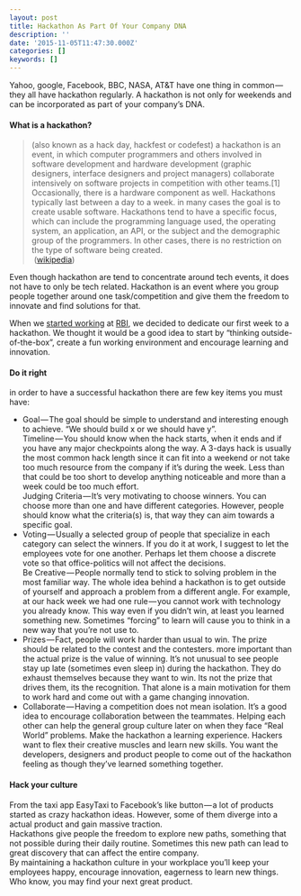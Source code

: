 ```yaml
---
layout: post
title: Hackathon As Part Of Your Company DNA
description: ''
date: '2015-11-05T11:47:30.000Z'
categories: []
keywords: []
---
```


Yahoo, google, Facebook, BBC, NASA, AT&T have one thing in common — they all have hackathon regularly. A hackathon is not only for weekends and can be incorporated as part of your company’s DNA.

#### What is a hackathon?

> (also known as a hack day, hackfest or codefest) a hackathon is an event, in which computer programmers and others involved in software development and hardware development (graphic designers, interface designers and project managers) collaborate intensively on software projects in competition with other teams.\[1\] Occasionally, there is a hardware component as well. Hackathons typically last between a day to a week. in many cases the goal is to create usable software. Hackathons tend to have a specific focus, which can include the programming language used, the operating system, an application, an API, or the subject and the demographic group of the programmers. In other cases, there is no restriction on the type of software being created.   
>  ([wikipedia](https://en.wikipedia.org/wiki/Hackathon))

Even though hackathon are tend to concentrate around tech events, it does not have to only be tech related. Hackathon is an event where you group people together around one task/competition and give them the freedom to innovate and find solutions for that.

When we [started working](http://techcrunch.com/2015/10/23/brewster-contacts-app-team-gets-acqui-hired-by-burger-king-owner-rbi-brewster-lives-on/) at [RBI](http://rbi.com), we decided to dedicate our first week to a hackathon. We thought it would be a good idea to start by “thinking outside-of-the-box”, create a fun working environment and encourage learning and innovation.

#### Do it right

in order to have a successful hackathon there are few key items you must have:

*   Goal — The goal should be simple to understand and interesting enough to achieve. “We should build x or we should have y”.  
    Timeline — You should know when the hack starts, when it ends and if you have any major checkpoints along the way. A 3-days hack is usually the most common hack length since it can fit into a weekend or not take too much resource from the company if it’s during the week. Less than that could be too short to develop anything noticeable and more than a week could be too much effort.   
    Judging Criteria — It’s very motivating to choose winners. You can choose more than one and have different categories. However, people should know what the criteria(s) is, that way they can aim towards a specific goal.
*   Voting — Usually a selected group of people that specialize in each category can select the winners. If you do it at work, I suggest to let the employees vote for one another. Perhaps let them choose a discrete vote so that office-politics will not affect the decisions.   
    Be Creative — People normally tend to stick to solving problem in the most familiar way. The whole idea behind a hackathon is to get outside of yourself and approach a problem from a different angle. For example, at our hack week we had one rule — you cannot work with technology you already know. This way even if you didn’t win, at least you learned something new. Sometimes “forcing” to learn will cause you to think in a new way that you’re not use to.
*   Prizes — Fact, people will work harder than usual to win. The prize should be related to the contest and the contesters. more important than the actual prize is the value of winning. It’s not unusual to see people stay up late (sometimes even sleep in) during the hackathon. They do exhaust themselves because they want to win. Its not the prize that drives them, its the recognition. That alone is a main motivation for them to work hard and come out with a game changing innovation.
*   Collaborate — Having a competition does not mean isolation. It’s a good idea to encourage collaboration between the teammates. Helping each other can help the general group culture later on when they face “Real World” problems. Make the hackathon a learning experience. Hackers want to flex their creative muscles and learn new skills. You want the developers, designers and product people to come out of the hackathon feeling as though they’ve learned something together.

#### Hack your culture

From the taxi app EasyTaxi to Facebook’s like button — a lot of products started as crazy hackathon ideas. However, some of them diverge into a actual product and gain massive traction.  
Hackathons give people the freedom to explore new paths, something that not possible during their daily routine. Sometimes this new path can lead to great discovery that can affect the entire company.   
By maintaining a hackathon culture in your workplace you’ll keep your employees happy, encourage innovation, eagerness to learn new things. Who know, you may find your next great product.